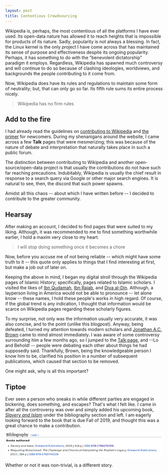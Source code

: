 ```yaml
---
layout: post
title: Contentious Crowdsourcing
---
```

Wikipedia is, perhaps, the most contentious of all the platforms I have ever used. Its open-data nature has allowed it to reach heights that is impossible for products of its nature. Sadly, popularity is not always a blessing. 
In fact, the Linux kernel is the only project I have come across that has maintained its sense of purpose and effectiveness despite its ongoing popularity. Perhaps, it has something to do with the "benevolent dictatorship" paradigm it employs. Regardless, Wikipedia has spawned much controversy and will continue to do so because of clashing ideologies, worldviews, and backgrounds the people contributing to it come from.

Now, Wikipedia does have its rules and regulations to maintain some form of neutrality; but, that can only go so far. Its fifth rule sums its entire process nicely. 

> Wikipedia has no firm rules

## Add to the fire
I had already read the guidelines on [contributing to Wikipedia](https://en.wikipedia.org/wiki/Wikipedia:Contributing_to_Wikipedia#Getting_started) and [the primer](https://en.wikipedia.org/wiki/Wikipedia:A_primer_for_newcomers) for newcomers. During my shenanigans around the website, I came across a few **Talk** pages that were mesmerizing; this was because of the nature of debate and interpretation that naturally takes place in such a public forum.

The distinction between contributing to Wikipedia and another open-source/open-data project is that usually the contributions do not have such far reaching precautions. Indubitably, Wikipedia is usually the chief result in response to a search query via Google or other major search engines. It is natural to see, then, the discord that such power spawns. 

Amidst all this chaos -- about which I have written before -- I decided to contribute to the greater community.

## Hearsay
After making an account, I decided to find pages that were suited to my liking. Although, it was recommended to me to find something worthwhile earlier, I hold a maxim very close to my heart. 

> I will stop doing something once it becomes a chore

Now, before you accuse me of not being reliable -- which might have some truth to it -- this quote only applies to things that I find interesting at first, but make a job out of later on. 

Keeping the above in mind, I began my digital stroll through the Wikipedia pages of Islamic History; specifically, pages related to Islamic scholars. I visited the likes of [Ibn Qudamah](https://en.wikipedia.org/wiki/Ibn_Qudamah), [Ibn Rajab](https://en.wikipedia.org/wiki/Ibn_Rajab), and [Diya al-Din](https://en.wikipedia.org/wiki/Diya_al-Din_al-Maqdisi). Although, a layperson living in America would not be able to pronounce -- let alone know -- these names, I hold these people's works in high regard. Of course, if the global trend is any indication, I thought that information would be scarce on Wikipedia pages regarding these scholarly figures. 

To my surprise, not only was the information usually very accurate, it was also concise, and to the point (unlike this blogpost). Anyway, being defeated, I turned my attention towards modern scholars and [Jonathan A.C. Brown](https://en.wikipedia.org/wiki/Jonathan_A._C._Brown) came to mind almost immediately. I was aware of some controversy surrounding him a few months ago, so I jumped to the [Talk page](https://en.wikipedia.org/wiki/Talk:Jonathan_A._C._Brown), and --Lo and Behold! -- people were debating each other about things he had supposedly said. Thankfully, Brown, being the knowledgeable person I know him to be, clarified his position in a number of subsequent publications, which caused that section to be removed.

One might ask, why is all this important?

## Tiptoe
Ever seen a person who sneaks in while different parties are engaged in bickering, does something, and escapes? That's what I felt like. I came in after all the controversy was over and simply added his upcoming book, [*Slavery and Islam*](https://amzn.com/1786076357/) under the bibliography section and left. I am eagerly looking forward to the book that is due Fall of 2019, and thought this was a great chance to make a contribution.

![](../images/brown.png)

Whether or not it was non-trivial, is a different story. 